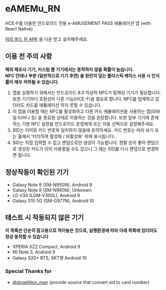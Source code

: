 # eAMEMu_RN
HCE-F를 이용한 안드로이드 전용 e-AMUSEMENT PASS 에뮬레이션 앱 (with React Native)

[미리 빌드 된 APK](app-release.apk) 을 다운 받고 설치해주세요.

## 이용 전 주의 사항

**해외 제조사 기기, 커스텀 롬 기기에서는 동작하지 않을 확률이 높습니다.**<br>
**NFC 안테나 부분 (일반적으로 기기 후면) 을 완전히 덮는 플라스틱 케이스 사용 시 인식률이 매우 저하될 수 있습니다.**

1. 앱을 실행하기 위해서는 안드로이드 8.0 이상의 NFC가 탑재된 기기가 필요합니다. 또한 기기마다 호환성이 다른 기능(HCE-F)을 필요로 합니다. NFC를 탑재하고 있더라도 카드를 에뮬레이션 하지 못할 수 있습니다.
2. 이 앱을 이용할 때는 NFC를 활성화하고 다른 카드 에뮬레이션을 사용하는 앱(모바일 티머니 등) 을 종료한 상태로 이용하는 것을 권장합니다. 또한 일부 기기에 존재하는 기본 NFC 설정을 안드로이드 운영체제 또는 자동 선택으로 설정해주세요.
3. SID는 이어뮤 카드 번호와 일치하지 않음에 유의하세요. 카드 번호는 미리 보기 또는 홈에서 '터치하여 활성화 / 비활성화' 위에 표시됩니다.
4. SID는 직접 입력할 수 없고 랜덤으로만 생성이 가능합니다. 정말 운이 좋아 랜덤으로 생성된 카드가 이미 사용중일 수도 있으니 그 때는 SID를 다시 랜덤으로 변경하면 됩니다.

## 정상작동이 확인된 기기
* Galaxy Note 8 (SM-N950N), Android 9
* Galaxy Note 9 (SM-N960N), Unknown
* LG V30 (LGM-V300L), Android 9
* Galaxy S10 5G (SM-G977N), Android 10

## 테스트 시 작동되지 않은 기기
**이 목록은 단순히 참고용으로 적어놓은 것으로, 실행환경에 따라 아래 목록에 있더라도 정상 동작할 수 있습니다**

* XPERIA XZ2 Compact, Android 9
* Mi Note 3, Android 9
* Galaxy S20+ BTS, SKT향 Android 10

### Special Thanks for 
* [@dogelition_man](https://github.com/ledoge) (provide source that convert sid to card number)
